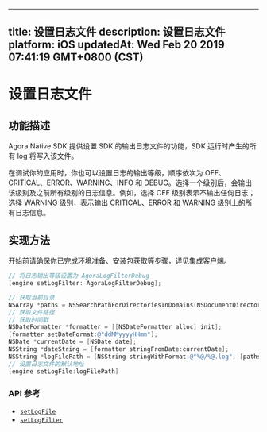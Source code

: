 
---
title: 设置日志文件
description: 设置日志文件
platform: iOS
updatedAt: Wed Feb 20 2019 07:41:19 GMT+0800 (CST)
---
# 设置日志文件
## 功能描述
Agora Native SDK 提供设置 SDK 的输出日志文件的功能，SDK 运行时产生的所有 log 将写入该文件。

在调试你的应用时，你也可以设置日志的输出等级，顺序依次为 OFF、CRITICAL、ERROR、WARNING、INFO 和 DEBUG。选择一个级别后，会输出该级别及之前所有级别的日志信息。例如，选择 OFF 级别表示不输出任何日志；选择 WARNING 级别，表示输出 CRITICAL、ERROR 和 WARNING 级别上的所有日志信息。

## 实现方法
开始前请确保你已完成环境准备、安装包获取等步骤，详见[集成客户端](../../cn/Audio%20Broadcast/ios_audio.md)。

```Objective-C
// 将日志输出等级设置为 AgoraLogFilterDebug
[engine setLogFilter: AgoraLogFilterDebug];

// 获取当前目录
NSArray *paths = NSSearchPathForDirectoriesInDomains(NSDocumentDirectory, NSUserDomainMask, YES);
// 获取文件路径
// 获取时间戳
NSDateFormatter *formatter = [[NSDateFormatter alloc] init];
[formatter setDateFormat:@"ddMMyyyyHHmm"];
NSDate *currentDate = [NSDate date];
NSString *dateString = [formatter stringFromDate:currentDate];
NSString *logFilePath = [NSString stringWithFormat:@"%@/%@.log", [paths objectAtIndex:0], dateString];
// 设置日志文件的默认地址
[engine setLogFile:logFilePath]
```

### API 参考
- [`setLogFile`](https://docs.agora.io/cn/Audio%20Broadcast/API%20Reference/oc/Classes/AgoraRtcEngineKit.html?transId=9fa366f0-01e7-11e9-a659-33e4b5b761ac#//api/name/setLogFile:)
- [`setLogFilter`](https://docs.agora.io/cn/Audio%20Broadcast/API%20Reference/oc/Classes/AgoraRtcEngineKit.html?transId=9fa366f0-01e7-11e9-a659-33e4b5b761ac#//api/name/setLogFilter:)
